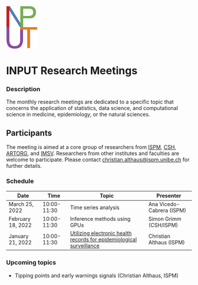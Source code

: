 ![](logo.png)

# INPUT Research Meetings

### Description
The monthly research meetings are dedicated to a specific topic that concerns the application of statistics, data science, and computational science in medicine, epidemiology, or the natural sciences.

## Participants
The meeting is aimed at a core group of researchers from [ISPM](https://www.ispm.unibe.ch), [CSH](https://www.csh.unibe.ch), [ARTORG](https://www.artorg.unibe.ch), and [IMSV](https://www.imsv.unibe.ch). Researchers from other institutes and faculties are welcome to participate. Please contact christian.althaus@ispm.unibe.ch for further details.

### Schedule
Date               | Time          |  Topic                                                                 |  Presenter
------------------ | ------------- | ---------------------------------------------------------------------- | --------------------------
March 25, 2022     |  10:00-11:30  |  Time series analysis                                                  |  Ana Vicedo-Cabrera (ISPM)
February 18, 2022  |  10:00-11:30  |  Inference methods using GPUs                                          |  Simon Grimm (CSH/ISPM)
January 21, 2022   |  10:00-11:30  |  [Utilizing electronic health records for epidemiological surveillance](slides/20220120_Althaus_Electronic_Health_Records.pdf)  |  Christian Althaus (ISPM)

### Upcoming topics
- Tipping points and early warnings signals (Christian Althaus, ISPM)
